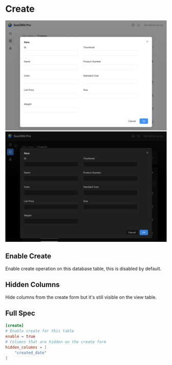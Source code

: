 # Create

![](../../static/img/raw-table-config-table-create.png#light)
![](../../static/img/raw-table-config-table-create-dark.png#dark)

## Enable Create

Enable create operation on this database table, this is disabled by default.

## Hidden Columns

Hide columns from the create form but it's still visible on the view table.

## Full Spec

```toml
[create]
# Enable create for this table
enable = true
# Columns that are hidden on the create form
hidden_columns = [
    "created_date"
]
```

